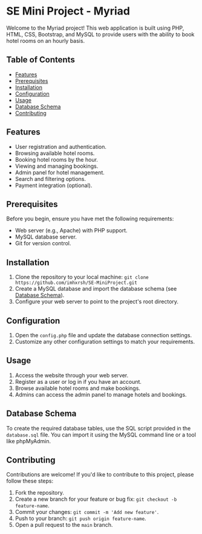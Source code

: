 # SE Mini Project - Myriad

Welcome to the Myriad project! This web application is built using PHP, HTML, CSS, Bootstrap, and MySQL to provide users with the ability to book hotel rooms on an hourly basis.

## Table of Contents
- [Features](#features)
- [Prerequisites](#prerequisites)
- [Installation](#installation)
- [Configuration](#configuration)
- [Usage](#usage)
- [Database Schema](#database-schema)
- [Contributing](#contributing)

## Features
- User registration and authentication.
- Browsing available hotel rooms.
- Booking hotel rooms by the hour.
- Viewing and managing bookings.
- Admin panel for hotel management.
- Search and filtering options.
- Payment integration (optional).

## Prerequisites
Before you begin, ensure you have met the following requirements:
- Web server (e.g., Apache) with PHP support.
- MySQL database server.
- Git for version control.

## Installation
1. Clone the repository to your local machine:
`git clone https://github.com/imhxrsh/SE-MiniProject.git`
2. Create a MySQL database and import the database schema (see [Database Schema](#database-schema)).
3. Configure your web server to point to the project's root directory.

## Configuration
1. Open the `config.php` file and update the database connection settings.
2. Customize any other configuration settings to match your requirements.

## Usage
1. Access the website through your web server.
2. Register as a user or log in if you have an account.
3. Browse available hotel rooms and make bookings.
4. Admins can access the admin panel to manage hotels and bookings.

## Database Schema
To create the required database tables, use the SQL script provided in the `database.sql` file. You can import it using the MySQL command line or a tool like phpMyAdmin.

## Contributing
Contributions are welcome! If you'd like to contribute to this project, please follow these steps:
1. Fork the repository.
2. Create a new branch for your feature or bug fix: `git checkout -b feature-name`.
3. Commit your changes: `git commit -m 'Add new feature'`.
4. Push to your branch: `git push origin feature-name`.
5. Open a pull request to the `main` branch.